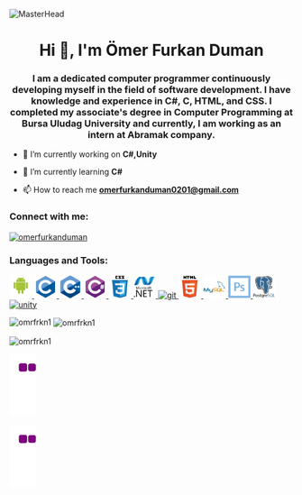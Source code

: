 ![MasterHead](https://images8.alphacoders.com/115/1156488.png)

<h1 align="center">Hi 👋, I'm Ömer Furkan Duman</h1>
<h3 align="center">I am a dedicated computer programmer continuously developing myself in the field of software development. I have knowledge and experience in C#, C, HTML, and CSS. I completed my associate's degree in Computer Programming at Bursa Uludag University and currently, I am working as an intern at Abramak company.</h3>

- 🔭 I’m currently working on **C#,Unity**

- 🌱 I’m currently learning **C#**

- 📫 How to reach me **omerfurkanduman0201@gmail.com**

<h3 align="left">Connect with me:</h3>
<p align="left">
<a href="https://linkedin.com/in/omerfurkanduman" target="blank"><img align="center" src="https://raw.githubusercontent.com/rahuldkjain/github-profile-readme-generator/master/src/images/icons/Social/linked-in-alt.svg" alt="omerfurkanduman" height="30" width="40" /></a>
</p>

<h3 align="left">Languages and Tools:</h3>
<p align="left"> <a href="https://developer.android.com" target="_blank" rel="noreferrer"> <img src="https://raw.githubusercontent.com/devicons/devicon/master/icons/android/android-original-wordmark.svg" alt="android" width="40" height="40"/> </a> <a href="https://www.cprogramming.com/" target="_blank" rel="noreferrer"> <img src="https://raw.githubusercontent.com/devicons/devicon/master/icons/c/c-original.svg" alt="c" width="40" height="40"/> </a> <a href="https://www.w3schools.com/cpp/" target="_blank" rel="noreferrer"> <img src="https://raw.githubusercontent.com/devicons/devicon/master/icons/cplusplus/cplusplus-original.svg" alt="cplusplus" width="40" height="40"/> </a> <a href="https://www.w3schools.com/cs/" target="_blank" rel="noreferrer"> <img src="https://raw.githubusercontent.com/devicons/devicon/master/icons/csharp/csharp-original.svg" alt="csharp" width="40" height="40"/> </a> <a href="https://www.w3schools.com/css/" target="_blank" rel="noreferrer"> <img src="https://raw.githubusercontent.com/devicons/devicon/master/icons/css3/css3-original-wordmark.svg" alt="css3" width="40" height="40"/> </a> <a href="https://dotnet.microsoft.com/" target="_blank" rel="noreferrer"> <img src="https://raw.githubusercontent.com/devicons/devicon/master/icons/dot-net/dot-net-original-wordmark.svg" alt="dotnet" width="40" height="40"/> </a> <a href="https://git-scm.com/" target="_blank" rel="noreferrer"> <img src="https://www.vectorlogo.zone/logos/git-scm/git-scm-icon.svg" alt="git" width="40" height="40"/> </a> <a href="https://www.w3.org/html/" target="_blank" rel="noreferrer"> <img src="https://raw.githubusercontent.com/devicons/devicon/master/icons/html5/html5-original-wordmark.svg" alt="html5" width="40" height="40"/> </a> <a href="https://www.mysql.com/" target="_blank" rel="noreferrer"> <img src="https://raw.githubusercontent.com/devicons/devicon/master/icons/mysql/mysql-original-wordmark.svg" alt="mysql" width="40" height="40"/> </a> <a href="https://www.photoshop.com/en" target="_blank" rel="noreferrer"> <img src="https://raw.githubusercontent.com/devicons/devicon/master/icons/photoshop/photoshop-line.svg" alt="photoshop" width="40" height="40"/> </a> <a href="https://www.postgresql.org" target="_blank" rel="noreferrer"> <img src="https://raw.githubusercontent.com/devicons/devicon/master/icons/postgresql/postgresql-original-wordmark.svg" alt="postgresql" width="40" height="40"/> </a> <a href="https://unity.com/" target="_blank" rel="noreferrer"> <img src="https://www.vectorlogo.zone/logos/unity3d/unity3d-icon.svg" alt="unity" width="40" height="40"/> </a> </p>

<p><img align="left" src="https://github-readme-stats.vercel.app/api/top-langs?username=omrfrkn1&show_icons=true&locale=en&layout=compact" alt="omrfrkn1" /></p>

<p>&nbsp;<img align="center" src="https://github-readme-stats.vercel.app/api?username=omrfrkn1&show_icons=true&locale=en" alt="omrfrkn1" /></p>

<p><img align="center" src="https://github-readme-streak-stats.herokuapp.com/?user=omrfrkn1&" alt="omrfrkn1" /></p>

![snake gif](https://github.com/omrfrkn1/omrfrkn1/blob/output/github-contribution-grid-snake.gif)

![snake gif](https://github.com/omrfrkn1/omrfrkn1/blob/output/github-contribution-grid-snake.gif)


